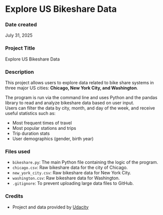 # Explore US Bikeshare Data

### Date created
July 31, 2025

### Project Title
Explore US Bikeshare Data

### Description
This project allows users to explore data related to bike share systems in three major US cities: **Chicago, New York City, and Washington**. 
 
The program is run via the command line and uses Python and the pandas library to read and analyze bikeshare data based on user input.  
Users can filter the data by city, month, and day of the week, and receive useful statistics such as:
- Most frequent times of travel
- Most popular stations and trips
- Trip duration stats
- User demographics (gender, birth year)

### Files used
- `bikeshare.py`: The main Python file containing the logic of the program.
- `chicago.csv`: Raw bikeshare data for the city of Chicago.
- `new_york_city.csv`: Raw bikeshare data for New York City.
- `washington.csv`: Raw bikeshare data for Washington.
- `.gitignore`: To prevent uploading large data files to GitHub.

### Credits
- Project and data provided by [Udacity](https://www.udacity.com/)

